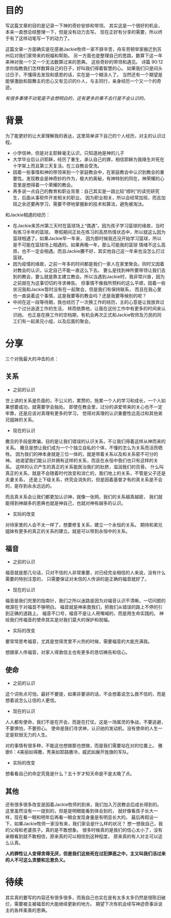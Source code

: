 # 目的
写这篇文章的目的是记录一下神的奇妙安排和带领。
其实这是一个很好的机会，本来一直想总结整理一下，但是没有动力去写。
现在正好有分享的需要，所以终于有了这样动笔写一下的动力了。

这篇文章一方面确实是在感谢Jackie牧师一家不辞辛苦，舟车劳顿举家搬迁到苏州后对我们家带来的祝福和帮助。
另一方面也是整理自己的思路，数算下这一年来神对我一个又一个无法数算过来的恩典。
这些奇妙的带领和遇见。
诗篇 90:12
求你指教我们怎样数算自己的日子，好叫我们得着智慧的心。
如果我们只是闷头过日子，不懂得去发现和感恩的话，实在是一个糊涂人了。
当然还有一个期望是能够激励和鼓舞主的忠心又有见识的仆人，与主同行，亲身经历一个又一个的奇迹。

_有很多事情不动笔是不会想明白的，还有更多的事不去行是不会认识的。_

# 背景
为了能更好的让大家理解我的表达，这里简单讲下自己的个人经历，对主的认识过程。
- 小学信神，但是对主耶稣毫无认识，只知道祂是神的儿子
- 大学毕业后认识耶稣，经历了重生，承认自己的罪，相信耶稣为我降生并死在十字架上而且第三天复活。在三自教会受洗。
- 因着一些事情和神的带领来到一个家庭教会中，在家庭教会中认识到教会的重要性。发现教会是神奇妙的作为，极大的奥秘，有神特别的同在，神荣耀的心意里是想得着一个荣耀的教会。
- 再多说一点自己的教育和职业背景：自己其实是一路比较“顺利”的读完研究生，后面从事软件开发相关的职业。
因为职业相关，所以会经常加班，而且加班之余还要再学习，需要不停地掌握新的技术和算法，避免被淘汰。

和Jackie相遇的经历：
- 在Jackie来苏州第三天时在篮球场上“偶遇”。因为孩子学习篮球的缘故，当时有练习半年的篮球。
寒假期间正处在练习的高昂热情状态中，所以就这么因为篮球相遇了。如果Jackie早一年来，
因为那时候我还没开始学习篮球，所以是不可能在篮球场上相遇的。如果再晚一年，那么可能我的篮球
情绪不这么高昂，也不一定会相遇。而且Jackie腰不好，其实他自己这一年来也没怎么打过篮球。
- 因为疫情的缘故，之前一年多的时间都是我们一家人在家里聚会。同时又因着对教会的认识，认定自己不能一直这么下去。
要么是找到神所要带领让我们去到的教会，要么就是靠主建立教会。所以当遇到Jackie时，我非常兴奋，因为之前就在为这事切切的寻求祷告。
但事情不像我所预料的这么平顺，因着一些状况我和Jackie暂时没有在一起聚会，但是我们有保持联系，
而且在我心里也一直装着这个事情，这是我要等的教会吗？还是我要等候别的呢？
- 中间在这一段等待期，我也经历了一次换工作的经历，主的心意是让我放弃过一个过分追逐工作的生活，
转而依靠他，让我在这份工作中有更多的时间来认识祂。
也正是在换工作的空档期，有机会再次正式和Jackie牧师及万民的同工们有一起弟兄小组，以及后面的聚会。

# 分享
三个对我最大的冲击的点：
## 关系
- 之前的认识

世上讲的关系是负面的，不公义的，累赘的，拖累一个人的学习和成长，一个人如果想要成功，就需要学会独处。
即使在教会里，过分的讲爱带来的关心也不一定牢靠，还是应该对真理有更多的学习，
觉得对真理的认识重要性远高过和其他弟兄姐妹的关系。

- 现在的认识

撒旦的手段是欺骗，目的是让我们错误的认识关系，不让我们得着这样从神而来的关系。
撒旦是想让我们成为一个个独立自私的个体，不懂的怎么为关系而活而牺牲。
因为我们的神本身就是三位一体的，就是带着关系以及和关系密不可分的神。
祂渴望我们能认识并拥有这样的关系，而且在永恒中我们也只有这样的关系。
这样的认识产生的真正的关系能医治我们的肚脐，滋润我们的百骨。
什么叫真正的关系，就是不会随着时代改变和消亡的，我们地上的关系，不管是父子还是夫妻关系，
还是上下级关系，终究会消失的，但是因着基督才有的真关系是不会的，是存到永永远远的。

而且真关系会让我们都更加认识神，就像一张网，我们的关系越真越密，
我们就能得到神越多的恩典也就是神自己，也就对神有越多的认识。

- 实际的改变

对待家里的人会不太一样了，想要修复关系，建立一个永恒的关系。
期待和弟兄姐妹有更多的真正的关系的建立。就是可以带到永恒中的关系。

## 福音
- 之前的认识

福音就是那几句话，只对不信的人非常重要，对已经完全相信的人来说，没有什么需要的特别注意的，
只需要保证对未信的人传讲的是正确的福音就好了。

- 现在的认识

福音是我们兜里的指南针，我们之所以迷路是因为对福音认识不清晰。一切问题的根源在于对福音不够明白。
福音就是神来救我们，把我们从错误的路上不停的引到正确的道路上。
福音不口号，福音不是让人用嘴喊的，而是用生命实践的。
神给我们传福音的使命其实是对我们莫大的保护和祝福。

- 实际的改变

要常常思考福音，尤其是觉得灵里不火热的时候，需要福音的大能充满我。

想跟家人传福音，对家人得救信主也有更多的恳切祷告和信心。

## 使命
- 之前的认识

这个词有点可怕，最好不要提，如果非要讲的话，不会想着说怎么救不信的，而是想着说怎么让信的人更信。

- 现在的认识

人人都有使命，我们不是在开会，而是在打仗。这是一场属灵的争战，不要逃避，不要惧怕，不要担心。
使命是我们寻求神，认识祂的发动机，没有使命的人生一定是软弱无力的人生。

对的事情有很多种，不能这也想做那也想做，而是我们需要站在对的位置上。
雅歌6：4美丽如得撒，秀美如耶路撒冷，威武如展开旌旗的军队。

- 实际的改变

想看看自己的命定究竟是什么？五十岁才知天命是不是太晚了点。


## 其他

还有很多很多改变是因着Jackie牧师的到来，我们加入万民教会后成长得到的。
这里虽然没有一一提到的，但是是明眼能看到体会到的，
就好像看孩子长大一样，现在看一眼和明年后再看一眼会发现身量是有明显长大的。
最后再假设一下，如果Jackie牧师一家没有来，我们家会是什么样的状况？
想一想我自己，我的父母和老婆孩子。真的是不敢想象。
很多时候真的是我们的信心太小了，没有亲眼看到就不敢相信，原来真的可以相信到这种程度，
原来真的有人对主可以这么认真。

**人的罪性让人变得贪得无厌，但是我们这些死在过犯罪恶之中，主又叫我们活过来的人不可这么贪婪和忘恩负义。**

# 待续

其实真的要写的内容还有很多很多，而我自己也实在是有太多太多仍然是很陈旧破烂，需要被主被福音的大能继续更新的地方。
期望下次有机会续写神迹奇事诉说主的各样美善的恩典。
